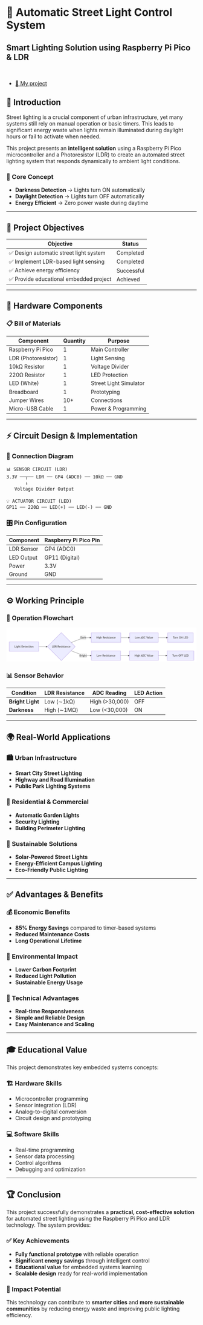 # 🌃 Automatic Street Light Control System
## Smart Lighting Solution using Raspberry Pi Pico & LDR

<br>

- [🔗
My project](https://wokwi.com/projects/435639140160935937)


## 📖 Introduction

Street lighting is a crucial component of urban infrastructure, yet many systems still rely on manual operation or basic timers. This leads to significant energy waste when lights remain illuminated during daylight hours or fail to activate when needed.

This project presents an **intelligent solution** using a Raspberry Pi Pico microcontroller and a Photoresistor (LDR) to create an automated street lighting system that responds dynamically to ambient light conditions.

### 🎯 Core Concept
- **Darkness Detection** → Lights turn ON automatically
- **Daylight Detection** → Lights turn OFF automatically
- **Energy Efficient** → Zero power waste during daytime

---

## 🎯 Project Objectives

| Objective | Status |
|-----------|--------|
| ✅ Design automatic street light system | Completed |
| ✅ Implement LDR-based light sensing | Completed |
| ✅ Achieve energy efficiency | Successful |
| ✅ Provide educational embedded project | Achieved |

---

## 🔧 Hardware Components

### 📋 Bill of Materials
| Component | Quantity | Purpose |
|-----------|----------|---------|
| Raspberry Pi Pico | 1 | Main Controller |
| LDR (Photoresistor) | 1 | Light Sensing |
| 10kΩ Resistor | 1 | Voltage Divider |
| 220Ω Resistor | 1 | LED Protection |
| LED (White) | 1 | Street Light Simulator |
| Breadboard | 1 | Prototyping |
| Jumper Wires | 10+ | Connections |
| Micro-USB Cable | 1 | Power & Programming |

---

## ⚡ Circuit Design & Implementation

### 🔌 Connection Diagram

```
📊 SENSOR CIRCUIT (LDR)
3.3V ──┬── LDR ── GP4 (ADC0) ── 10kΩ ── GND
       ↓
   Voltage Divider Output

💡 ACTUATOR CIRCUIT (LED)
GP11 ── 220Ω ── LED(+) ── LED(-) ── GND
```

### 🎛️ Pin Configuration
| Component | Raspberry Pi Pico Pin |
|-----------|---------------------|
| LDR Sensor | GP4 (ADC0) |
| LED Output | GP11 (Digital) |
| Power | 3.3V |
| Ground | GND |

---

## ⚙️ Working Principle

### 🔄 Operation Flowchart
![alt text](image1.png)

### 📊 Sensor Behavior
| Condition | LDR Resistance | ADC Reading | LED Action |
|-----------|----------------|-------------|------------|
| **Bright Light** | Low (∼1kΩ) | High (>30,000) | OFF |
| **Darkness** | High (∼1MΩ) | Low (<30,000) | ON |

---

## 🌍 Real-World Applications

### 🏙️ Urban Infrastructure
- **Smart City Street Lighting**
- **Highway and Road Illumination**
- **Public Park Lighting Systems**

### 🏡 Residential & Commercial
- **Automatic Garden Lights**
- **Security Lighting**
- **Building Perimeter Lighting**

### 🌱 Sustainable Solutions
- **Solar-Powered Street Lights**
- **Energy-Efficient Campus Lighting**
- **Eco-Friendly Public Lighting**

---

## ✅ Advantages & Benefits

### 💰 Economic Benefits
- **85% Energy Savings** compared to timer-based systems
- **Reduced Maintenance Costs**
- **Long Operational Lifetime**

### 🌱 Environmental Impact
- **Lower Carbon Footprint**
- **Reduced Light Pollution**
- **Sustainable Energy Usage**

### 🔧 Technical Advantages
- **Real-time Responsiveness**
- **Simple and Reliable Design**
- **Easy Maintenance and Scaling**



---

## 🎓 Educational Value

This project demonstrates key embedded systems concepts:

### 🏗️ Hardware Skills
- Microcontroller programming
- Sensor integration (LDR)
- Analog-to-digital conversion
- Circuit design and prototyping

### 💻 Software Skills
- Real-time programming
- Sensor data processing
- Control algorithms
- Debugging and optimization


---

## 🏆 Conclusion

This project successfully demonstrates a **practical, cost-effective solution** for automated street lighting using the Raspberry Pi Pico and LDR technology. The system provides:

### ✅ Key Achievements
- **Fully functional prototype** with reliable operation
- **Significant energy savings** through intelligent control
- **Educational value** for embedded systems learning
- **Scalable design** ready for real-world implementation

### 🌟 Impact Potential
This technology can contribute to **smarter cities** and **more sustainable communities** by reducing energy waste and improving public lighting efficiency.
